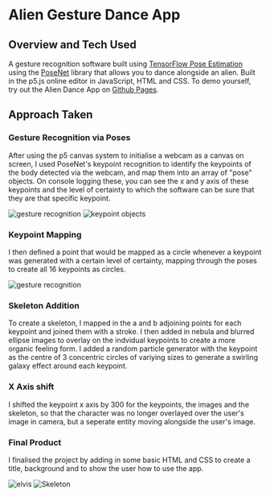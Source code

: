 # Alien Gesture Dance App

## Overview and Tech Used

A gesture recognition software built using [TensorFlow Pose Estimation](https://www.tensorflow.org/lite/examples/pose_estimation/overview) using the [PoseNet](https://github.com/tensorflow/tfjs-models/tree/master/posenet) library that allows you to dance alongside an alien. Built in the p5.js online editor in JavaScript, HTML and CSS. To demo yourself, try out the Alien Dance App on [Github Pages](https://kate-lab.github.io/aliengesture/).

## Approach Taken

### Gesture Recognition via Poses

After using the p5 canvas system to initialise a webcam as a canvas on screen, I used PoseNet's keypoint recognition to identify the keypoints of the body detected via the webcam, and map them into an array of "pose" objects. On console logging these, you can see the x and y axis of these keypoints and the level of certainty to which the software can be sure that they are that specific keypoint.

![gesture recognition](https://res.cloudinary.com/dysirhng8/image/upload/v1638275500/aliendance/Screenshot_2021-11-29_at_12.40.02_epflr5.png)
![keypoint objects](https://res.cloudinary.com/dysirhng8/image/upload/v1638275499/aliendance/Screenshot_2021-11-29_at_12.41.13_kwlk9d.png)

### Keypoint Mapping

I then defined a point that would be mapped as a circle whenever a keypoint was generated with a certain level of certainty, mapping through the poses to create all 16 keypoints as circles.

![gesture recognition](https://res.cloudinary.com/dysirhng8/image/upload/v1638275546/aliendance/Screenshot_2021-11-30_at_12.32.15_r0hhc9.png)

### Skeleton Addition

To create a skeleton, I mapped in the a and b adjoining points for each keypoint and joined them with a stroke. I then added in nebula and blurred ellipse images to overlay on the indvidual keypoints to create a more organic feeling form. I added a random  particle generator with the keypoint  as the centre of 3 concentric circles of variying sizes to generate a swirling galaxy effect around each keypoint.

### X Axis shift

I shifted the keypoint x axis by 300 for the keypoints, the images and the skeleton, so that the character was no longer overlayed over the user's image in camera, but a seperate entity moving alongside the user's image.

### Final Product

I finalised the project by adding in some basic HTML and CSS to create a title, background and to show the user how to use the app.

![elvis](https://res.cloudinary.com/dysirhng8/image/upload/v1638275496/aliendance/Screenshot_2021-11-30_at_11.24.20_ixtkgf.png)
![Skeleton](https://res.cloudinary.com/dysirhng8/image/upload/v1638275500/aliendance/Screenshot_2021-11-30_at_11.19.19_xkewdr.png)
